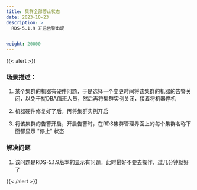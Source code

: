 ```yaml
---
title: 集群全部停止状态
date: 2023-10-23
description: >
  RDS-5.1.9 开启告警出现


weight: 20000
---
```


{{< alert >}}

### 场景描述：

1. 某个集群的机器有硬件问题，于是选择一个变更时间将该集群的机器的告警关闭，以免干扰DBA值班人员，然后再将集群实例关闭，接着将机器停机

2. 机器硬件修复好了后，再将集群实例开启

3. 将该集群的告警开启，开启告警时，在RDS集群管理界面上的每个集群名称下面都显示 "停止" 状态

### 解决问题

1. 该问题是RDS-5.1.9版本的显示有问题，此时最好不要去操作，过几分钟就好了

{{< /alert >}}























